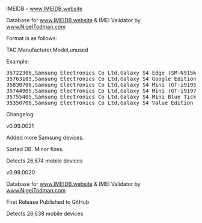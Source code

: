 IMEIDB - www.IMEIDB.website

Database for www.IMEIDB.website & IMEI Validator by www.NigelTodman.com

Format is as follows:

TAC,Manufacturer,Model,unused

Example:

<pre>
35722306,Samsung Electronics Co Ltd,Galaxy S4 Edge (SM-N915W8),,
35763105,Samsung Electronics Co Ltd,Galaxy S4 Google Edition (GT-i9505G),,
35830706,Samsung Electronics Co Ltd,Galaxy S4 Mini (GT-i9195),,
35744905,Samsung Electronics Co Ltd,Galaxy S4 Mini (GT-i9197),,
35755405,Samsung Electronics Co Ltd,Galaxy S4 Mini Blue Tick Edition (GT-I9195T),,
35350706,Samsung Electronics Co Ltd,Galaxy S4 Value Edition (GT-i9515),,
</pre>

Changelog:

v0.99.0021

Added more Samsung devices.

Sorted DB. Minor fixes.

Detects 26,674 mobile devices


v0.99.0020


Database for www.IMEIDB.website & IMEI Validator by www.NigelTodman.com

First Release Published to GitHub

Detects 26,638 mobile devices
